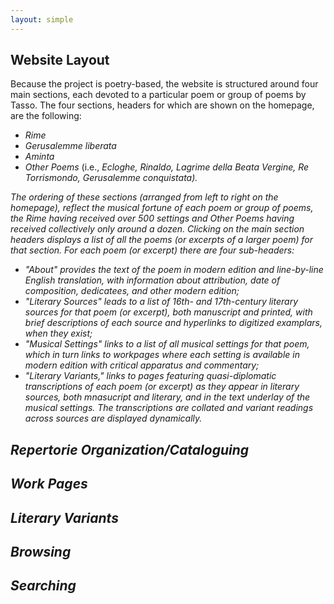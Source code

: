 ```yaml
---
layout: simple
---
```


## **Website Layout**
Because the project is poetry-based, the website is structured around four main sections, each devoted to a particular poem or group of poems by Tasso. The four sections, headers for which are shown on the homepage, are the following:

- <i>Rime</i>
- <i>Gerusalemme liberata</i>
- <i>Aminta</i>
- <i>Other Poems</i> (i.e., <i>Ecloghe<i/>, <i>Rinaldo</i>, <i>Lagrime della Beata Vergine</i>, <i>Re Torrismondo</i>, <i>Gerusalemme conquistata</i>).</i>
  
The ordering of these sections (arranged from left to right on the homepage), reflect the musical fortune of each poem or group of poems, the <i>Rime</i> having received over 500 settings and <i>Other Poems</i> having received collectively only around a dozen. 
Clicking on the main section headers displays a list of all the poems (or excerpts of a larger poem) for that section. For each poem (or excerpt) there are four sub-headers: 

- "About" provides the text of the poem in modern edition and line-by-line English translation, with information about attribution, date of composition, dedicatees, and other modern edition; 
- "Literary Sources" leads to a list of 16th- and 17th-century literary sources for that poem (or excerpt), both manuscript and printed, with brief descriptions of each source and hyperlinks to digitized examplars, when they exist; 
- "Musical Settings" links to a list of all musical settings for that poem, which in turn links to workpages where each setting is available in modern edition with critical apparatus and commentary; 
- "Literary Variants," links to pages featuring quasi-diplomatic transcriptions of each poem (or excerpt) as they appear in literary sources, both mnasucript and literary, and in the text underlay of the musical settings. The transcriptions are collated and variant readings across sources are displayed dynamically.

## **Repertorie Organization/Cataloguing**

## **Work Pages**

## **Literary Variants**

## **Browsing**

## **Searching**

